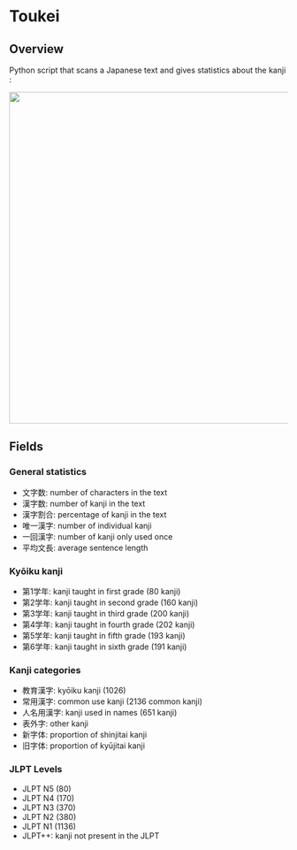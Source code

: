 # Toukei

## Overview

Python script that scans a Japanese text and gives statistics about the kanji :

<img src="https://user-images.githubusercontent.com/99618877/199845437-51479d45-61da-46b5-8802-f9dbb2bfbc2b.png" width="600"/>

## Fields

### General statistics

- 文字数: number of characters in the text
- 漢字数: number of kanji in the text
- 漢字割合: percentage of kanji in the text
- 唯一漢字: number of individual kanji
- 一回漢字: number of kanji only used once
- 平均文長: average sentence length

### Kyōiku kanji

- 第1学年: kanji taught in first grade (80 kanji)
- 第2学年: kanji taught in second grade (160 kanji)
- 第3学年: kanji taught in third grade (200 kanji)
- 第4学年: kanji taught in fourth grade (202 kanji)
- 第5学年: kanji taught in fifth grade (193 kanji)
- 第6学年: kanji taught in sixth grade (191 kanji)

### Kanji categories

- 教育漢字: kyōiku kanji (1026)
- 常用漢字: common use kanji (2136 common kanji)
- 人名用漢字: kanji used in names (651 kanji)
- 表外字: other kanji
- 新字体: proportion of shinjitai kanji
- 旧字体: proportion of kyūjitai kanji

### JLPT Levels

- JLPT N5 (80)
- JLPT N4 (170)
- JLPT N3 (370)
- JLPT N2 (380)
- JLPT N1 (1136)
- JLPT++: kanji not present in the JLPT
